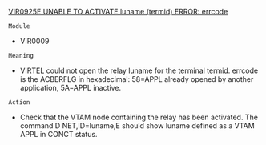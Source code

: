 [VIR0925E UNABLE TO ACTIVATE luname (termid) ERROR: errcode](https://virtel.readthedocs.io/en/latest/manuals/virtel/Virtel459MG/messages.html?highlight=VIR0925E#VIR0925E)

`Module`
- VIR0009

`Meaning`
- VIRTEL could not open the relay luname for the terminal termid. errcode is the ACBERFLG in hexadecimal: 58=APPL already opened by another application, 5A=APPL inactive.

`Action`
- Check that the VTAM node containing the relay has been activated. The command D NET,ID=luname,E should show luname defined as a VTAM APPL in CONCT status.
